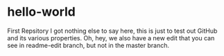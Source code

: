 # hello-world
First Repsitory
I got nothing else to say here, this is just to test out GitHub and its various properties.
Oh, hey, we also have a new edit that you can see in readme-edit branch, but not in the master branch.
